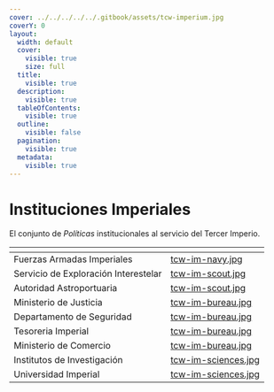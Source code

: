 ```yaml
---
cover: ../../../../../.gitbook/assets/tcw-imperium.jpg
coverY: 0
layout:
  width: default
  cover:
    visible: true
    size: full
  title:
    visible: true
  description:
    visible: true
  tableOfContents:
    visible: true
  outline:
    visible: false
  pagination:
    visible: true
  metadata:
    visible: true
---
```


# Instituciones Imperiales

El conjunto de _Políticas_ institucionales al servicio del Tercer Imperio.

<table data-view="cards"><thead><tr><th></th><th data-hidden data-card-cover data-type="files"></th></tr></thead><tbody><tr><td>Fuerzas Armadas Imperiales</td><td><a href="../../../../../.gitbook/assets/tcw-im-navy.jpg">tcw-im-navy.jpg</a></td></tr><tr><td>Servicio de Exploración Interestelar</td><td><a href="../../../../../.gitbook/assets/tcw-im-scout.jpg">tcw-im-scout.jpg</a></td></tr><tr><td>Autoridad Astroportuaria</td><td><a href="../../../../../.gitbook/assets/tcw-im-scout.jpg">tcw-im-scout.jpg</a></td></tr><tr><td>Ministerio de Justicia</td><td><a href="../../../../../.gitbook/assets/tcw-im-bureau.jpg">tcw-im-bureau.jpg</a></td></tr><tr><td>Departamento de Seguridad</td><td><a href="../../../../../.gitbook/assets/tcw-im-bureau.jpg">tcw-im-bureau.jpg</a></td></tr><tr><td>Tesoreria Imperial</td><td><a href="../../../../../.gitbook/assets/tcw-im-bureau.jpg">tcw-im-bureau.jpg</a></td></tr><tr><td>Ministerio de Comercio</td><td><a href="../../../../../.gitbook/assets/tcw-im-bureau.jpg">tcw-im-bureau.jpg</a></td></tr><tr><td>Institutos de Investigación</td><td><a href="../../../../../.gitbook/assets/tcw-im-sciences.jpg">tcw-im-sciences.jpg</a></td></tr><tr><td>Universidad Imperial</td><td><a href="../../../../../.gitbook/assets/tcw-im-sciences.jpg">tcw-im-sciences.jpg</a></td></tr></tbody></table>
